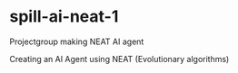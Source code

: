 # spill-ai-neat-1
Projectgroup making NEAT AI agent

Creating an AI Agent using NEAT (Evolutionary algorithms)

